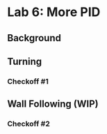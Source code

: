 # Lab 6: More PID

## Background

## Turning

### Checkoff #1

## Wall Following (WIP)

### Checkoff #2